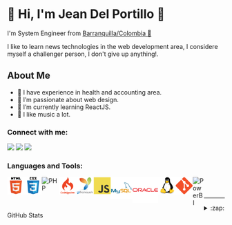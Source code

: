 
👋 Hi, I'm Jean Del Portillo 👋
======

I'm System Engineer from [Barranquilla/Colombia 📍](https://goo.gl/maps/ZmpPjLekG8c7JU27A)

I like to learn news technologies in the web development area, I considere myself a challenger person, I don't give up anything!.

## About Me

- 📝 I have experience in health and accounting area. 
- 🔑 I’m passionate about web design.
- 🌱 I’m currently learning ReactJS.
- 🎵 I like music a lot.

### Connect with me:

[<img src="https://img.shields.io/badge/website-%233867D6.svg?&style=for-the-badge&logoColor=white&logo=data:image/png;base64,iVBORw0KGgoAAAANSUhEUgAAABgAAAAYCAYAAADgdz34AAAAGXRFWHRTb2Z0d2FyZQBBZG9iZSBJbWFnZVJlYWR5ccllPAAAAOpJREFUeNpiYBjW4P///wpA3A/E5/9jgvNQOQVyDe//TzzoJ8VgATQXv0di34dibHIgPQLEWIBs+HwgTkDiO0AxDARA1RBnCVqwJEDF1sM0Y3HEeig/gWBwQSMU7nKk4EKxEN1AJDFknyhQGqlERzoTkh0OVEzhDth8AAMFSJEJ8/Z+LOr3Q+UakMQC0IOOBRbWSHovMDIyHoCK+5Po8g/oAky0Lg3AFgBdjGwzsm8+kmieALEZjFJwHlsQHaBiyBwgKqOhpa5+pNTVj6X4OI83o9G8qMBRkpJc2A18cU3zCoduVeaQAQABBgBb2mB8ePpZSAAAAABJRU5ErkJggg==">](https://jeancarlosdpa01.wixsite.com/misitio)
[<img src="https://img.shields.io/badge/linkedin-%230077B5.svg?&style=for-the-badge&logo=linkedin&logoColor=white"/>](https://www.linkedin.com/in/jean-dp/)
[<img src="https://img.shields.io/badge/instagram-%23833AB4.svg?&style=for-the-badge&logo=instagram&logoColor=white"/>](https://www.instagram.com/jeandp.97/)


### Languages and Tools:

<img align="left" alt="HTML5" width="40px" src="https://raw.githubusercontent.com/devicons/devicon/master/icons/html5/html5-original-wordmark.svg" />
<img align="left" alt="CSS3" width="40px" src="https://raw.githubusercontent.com/devicons/devicon/master/icons/css3/css3-original-wordmark.svg" />
<img align="left" alt="PHP" width="40px" src="https://www.php.net/images/logos/new-php-logo.svg" />
<img align="left" alt="Codeigniter" width="40px" src="https://raw.githubusercontent.com/devicons/devicon/master/icons/codeigniter/codeigniter-plain-wordmark.svg" />
<img align="left" alt="Yii2" width="40px" src="https://raw.githubusercontent.com/devicons/devicon/master/icons/yii/yii-original-wordmark.svg" />
<img align="left" alt="JavaScript" width="40px" src="https://raw.githubusercontent.com/devicons/devicon/master/icons/javascript/javascript-original.svg" />
<img align="left" alt="MySQL" width="50px" src="https://raw.githubusercontent.com/devicons/devicon/master/icons/mysql/mysql-original-wordmark.svg" />
<img align="left" alt="Oracle" width="60px" src="https://raw.githubusercontent.com/devicons/devicon/master/icons/oracle/oracle-original.svg" />
<img align="left" alt="Linux" width="40px" src="https://raw.githubusercontent.com/devicons/devicon/master/icons/linux/linux-original.svg">
<img align="left" alt="Git" width="40px" src="https://raw.githubusercontent.com/devicons/devicon/master/icons/git/git-original.svg" />
<img align="left" alt="PowerBI" width="26px" src="https://raw.githubusercontent.com/microsoft/PowerBI-Icons/main/SVG/PowerBI.svg" />

<br />
<br />

---

<details>
  <summary>:zap: GitHub Stats</summary>

  <img alt="jeanca9711 GitHub Stats" src="https://jf-gh-stats.vercel.app/api?username=jeanca9711&show_icons=true&count_private=false&title_color=3867D6&icon_color=3867D6" align="top"/>

  <img alt="GitHub Top Languages" src="https://jf-gh-stats.vercel.app/api/top-langs/?username=jeanca9711&layout=compact&title_color=3867D6&icon_color=3867D6" align="top"/>

</details>

<!---
jeanca9711/jeanca9711 is a ✨ special ✨ repository because its `README.md` (this file) appears on your GitHub profile.
You can click the Preview link to take a look at your changes.
--->
